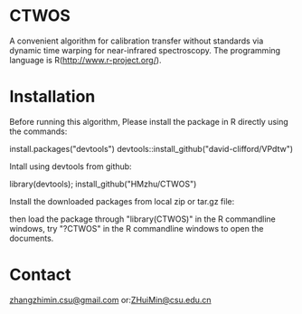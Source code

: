 # CTWOS
A convenient algorithm for calibration transfer without standards via dynamic time warping for near-infrared spectroscopy. The programming language is R(http://www.r-project.org/).
# Installation

Before running this algorithm, Please install the package in R directly using the commands:

install.packages("devtools")
devtools::install_github("david-clifford/VPdtw")

Intall using devtools from github:

library(devtools); 
install_github("HMzhu/CTWOS")

Install the downloaded packages from local zip or tar.gz file:

then load the package through "library(CTWOS)" in the R commandline windows, try "?CTWOS" in the R commandline windows to open the documents.
# Contact
zhangzhimin.csu@gmail.com or:ZHuiMin@csu.edu.cn

